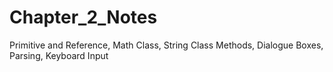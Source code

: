 # Chapter_2_Notes
Primitive and Reference, Math Class, String Class Methods, Dialogue Boxes, Parsing, Keyboard Input
